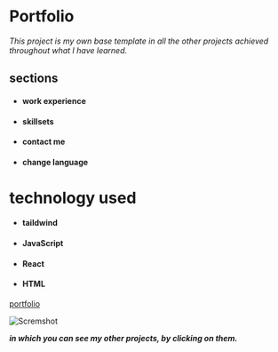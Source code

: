 # Portfolio

*This project is my own base template in all the other projects achieved throughout what I have learned.*

## sections

- #### work experience
- #### skillsets
- #### contact me
- #### change language

# technology used 

- #### taildwind
- #### JavaScript
- #### React
- #### HTML

[portfolio](https://portafolio-netlify.netlify.app/ "portfolio")

![Scremshot](https://i.ibb.co/T0MfgbW/portfolio.png)


***in which you can see my other projects, by clicking on them.***





